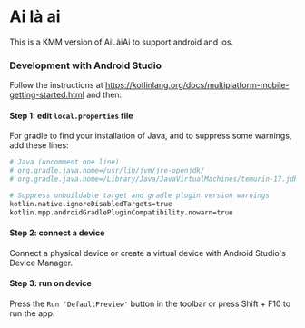 # Ai là ai

This is a KMM version of AiLàiAi to support android and ios.

### Development with Android Studio

Follow the instructions at https://kotlinlang.org/docs/multiplatform-mobile-getting-started.html and then:

#### Step 1: edit `local.properties` file

For gradle to find your installation of Java, and to suppress some warnings, add these lines:

```bash
# Java (uncomment one line)
# org.gradle.java.home=/usr/lib/jvm/jre-openjdk/
# org.gradle.java.home=/Library/Java/JavaVirtualMachines/temurin-17.jdk/Contents/Home

# Suppress unbuildable target and gradle plugin version warnings
kotlin.native.ignoreDisabledTargets=true
kotlin.mpp.androidGradlePluginCompatibility.nowarn=true
```

#### Step 2: connect a device

Connect a physical device or create a virtual device with Android Studio's Device Manager.

#### Step 3: run on device

Press the `Run 'DefaultPreview'` button in the toolbar or press Shift + F10 to run the app.
